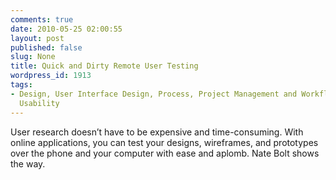 ```yaml
---
comments: true
date: 2010-05-25 02:00:55
layout: post
published: false
slug: None
title: Quick and Dirty Remote User Testing
wordpress_id: 1913
tags:
- Design, User Interface Design, Process, Project Management and Workflow, User Science,
  Usability
---
```


User research doesn’t have to be expensive and time-consuming. With online applications, you can test your designs, wireframes, and prototypes over the phone and your computer with ease and aplomb. Nate Bolt shows the way.
